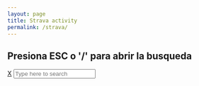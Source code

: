 ```yaml
---
layout: page
title: Strava activity
permalink: /strava/
---
```


<link rel="stylesheet" href="super-search.css">
<body>

 <h2>Presiona ESC o '/' para abrir la busqueda</h2>
 <div class="super-search" id="js-super-search">
  <a href="javascript:void(0)" onclick="superSearch.toggle()" class="super-search__close-btn">X</a>
  <input type="text" placeholder="Type here to search" class="super-search__input" id="js-super-search__input">
  <ul class="super-search__results" id="js-super-search__results"></ul>
 </div>

 <script src="super-search.js"></script>
 <script>superSearch({
 	// Change to your own rss feed file path
 	searchFile: '//miquelmariano.github.io/feed.xml'
 });</script>
</body>


